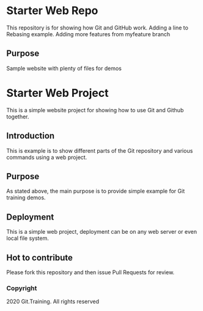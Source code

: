 # Starter Web Repo

This repository is for showing how Git and GitHub work. Adding a line to Rebasing example. 
Adding more features from myfeature branch

## Purpose

Sample website with plenty of files for demos

# Starter Web Project

This is a simple website project for showing how to use Git and Github together.

## Introduction

This is example is to show different parts of the Git repository and various commands using a web project.

## Purpose

As stated above, the main purpose is to provide simple example for Git training demos.

## Deployment

This is a simple web project, deployment can be on any web server or even local file system.

## Hot to contribute

Please fork this repository and then issue Pull Requests for review.

### Copyright

2020 Git.Training. All rights reserved